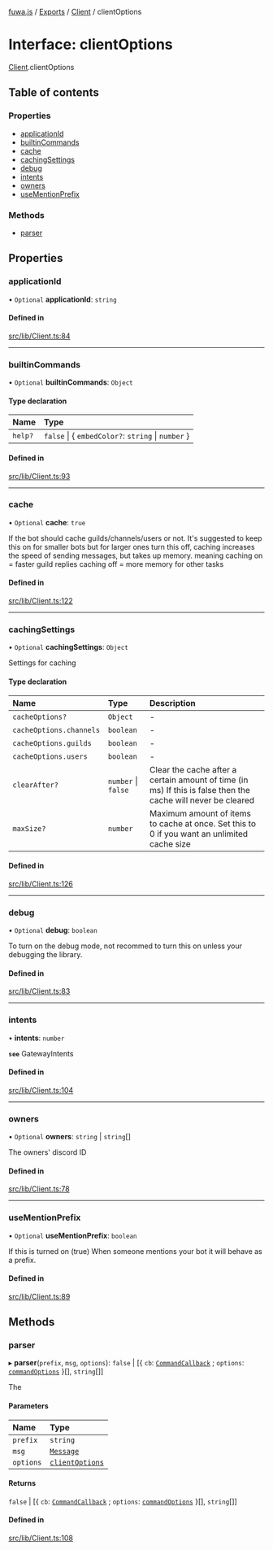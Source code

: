 [fuwa.js](../README.md) / [Exports](../modules.md) / [Client](../modules/Client.md) / clientOptions

# Interface: clientOptions

[Client](../modules/Client.md).clientOptions

## Table of contents

### Properties

- [applicationId](Client.clientOptions.md#applicationid)
- [builtinCommands](Client.clientOptions.md#builtincommands)
- [cache](Client.clientOptions.md#cache)
- [cachingSettings](Client.clientOptions.md#cachingsettings)
- [debug](Client.clientOptions.md#debug)
- [intents](Client.clientOptions.md#intents)
- [owners](Client.clientOptions.md#owners)
- [useMentionPrefix](Client.clientOptions.md#usementionprefix)

### Methods

- [parser](Client.clientOptions.md#parser)

## Properties

### applicationId

• `Optional` **applicationId**: `string`

#### Defined in

[src/lib/Client.ts:84](https://github.com/Fuwajs/Fuwa.js/blob/60995b2/src/lib/Client.ts#L84)

___

### builtinCommands

• `Optional` **builtinCommands**: `Object`

#### Type declaration

| Name | Type |
| :------ | :------ |
| `help?` | ``false`` \| { `embedColor?`: `string` \| `number`  } |

#### Defined in

[src/lib/Client.ts:93](https://github.com/Fuwajs/Fuwa.js/blob/60995b2/src/lib/Client.ts#L93)

___

### cache

• `Optional` **cache**: ``true``

If the bot should cache guilds/channels/users or not.
It's suggested to keep this on for smaller bots
but for larger ones turn this off,
caching increases the speed of sending messages, but takes up memory.
meaning caching on = faster guild replies
caching off = more memory for other tasks

#### Defined in

[src/lib/Client.ts:122](https://github.com/Fuwajs/Fuwa.js/blob/60995b2/src/lib/Client.ts#L122)

___

### cachingSettings

• `Optional` **cachingSettings**: `Object`

Settings for caching

#### Type declaration

| Name | Type | Description |
| :------ | :------ | :------ |
| `cacheOptions?` | `Object` | - |
| `cacheOptions.channels` | `boolean` | - |
| `cacheOptions.guilds` | `boolean` | - |
| `cacheOptions.users` | `boolean` | - |
| `clearAfter?` | `number` \| ``false`` | Clear the cache after a certain amount of time (in ms) If this is false then the cache will never be cleared |
| `maxSize?` | `number` | Maximum amount of items to cache at once. Set this to 0 if you want an unlimited cache size |

#### Defined in

[src/lib/Client.ts:126](https://github.com/Fuwajs/Fuwa.js/blob/60995b2/src/lib/Client.ts#L126)

___

### debug

• `Optional` **debug**: `boolean`

To turn on the debug mode, not recommed to turn this on unless your debugging
the library.

#### Defined in

[src/lib/Client.ts:83](https://github.com/Fuwajs/Fuwa.js/blob/60995b2/src/lib/Client.ts#L83)

___

### intents

• **intents**: `number`

**`see`** GatewayIntents

#### Defined in

[src/lib/Client.ts:104](https://github.com/Fuwajs/Fuwa.js/blob/60995b2/src/lib/Client.ts#L104)

___

### owners

• `Optional` **owners**: `string` \| `string`[]

The owners' discord ID

#### Defined in

[src/lib/Client.ts:78](https://github.com/Fuwajs/Fuwa.js/blob/60995b2/src/lib/Client.ts#L78)

___

### useMentionPrefix

• `Optional` **useMentionPrefix**: `boolean`

If this is turned on (true) When someone mentions your bot it will behave
as a prefix.

#### Defined in

[src/lib/Client.ts:89](https://github.com/Fuwajs/Fuwa.js/blob/60995b2/src/lib/Client.ts#L89)

## Methods

### parser

▸ **parser**(`prefix`, `msg`, `options`): ``false`` \| [{ `cb`: [`CommandCallback`](../modules/Command.md#commandcallback) ; `options`: [`commandOptions`](Command.commandOptions.md)  }[], `string`[]]

The

#### Parameters

| Name | Type |
| :------ | :------ |
| `prefix` | `string` |
| `msg` | [`Message`](_DiscordAPI.Message.md) |
| `options` | [`clientOptions`](Client.clientOptions.md) |

#### Returns

``false`` \| [{ `cb`: [`CommandCallback`](../modules/Command.md#commandcallback) ; `options`: [`commandOptions`](Command.commandOptions.md)  }[], `string`[]]

#### Defined in

[src/lib/Client.ts:108](https://github.com/Fuwajs/Fuwa.js/blob/60995b2/src/lib/Client.ts#L108)
